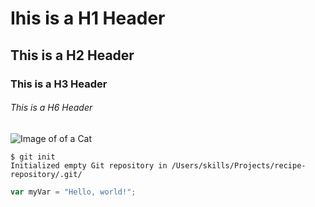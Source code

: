# Ihis is a H1 Header
## This is a H2 Header
### This is a H3 Header
###### This is a H6 Header


![Image of of a Cat](https://octodex.github.com/images/yaktocat.png)

```
$ git init
Initialized empty Git repository in /Users/skills/Projects/recipe-repository/.git/
```

``` Javascript
var myVar = "Hello, world!";
```
